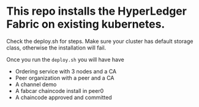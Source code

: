 
# This repo installs the HyperLedger Fabric on existing kubernetes.

Check the deploy.sh for steps.
Make sure your cluster has default storage class, otherwise the installation will fail.

Once you run the `deploy.sh` you will have have
- Ordering service with 3 nodes and a CA
- Peer organization with a peer and a CA
- A channel demo
- A fabcar chaincode install in peer0
- A chaincode approved and committed

